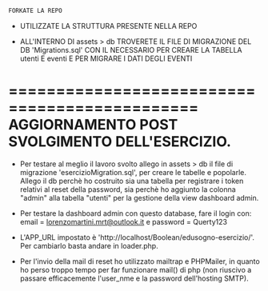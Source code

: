 ```sh
FORKATE LA REPO
```

- UTILIZZATE LA STRUTTURA PRESENTE NELLA REPO

- ALL'INTERNO DI assets > db TROVERETE IL FILE DI MIGRAZIONE DEL DB 'Migrations.sql' CON IL NECESSARIO PER CREARE LA TABELLA utenti E eventi E PER MIGRARE I DATI DEGLI EVENTI



==============================================
AGGIORNAMENTO POST SVOLGIMENTO DELL'ESERCIZIO.
==============================================

- Per testare al meglio il lavoro svolto allego in assets > db il file di migrazione 'esercizioMigration.sql', per creare le tabelle e popolarle. Allego il db perchè ho costruito sia una tabella per registrare i token relativi al reset della password, sia perchè ho aggiunto la colonna "admin" alla tabella "utenti" per la gestione della view dashboard admin.

- Per testare la dashboard admin con questo database, fare il login con: email = lorenzomartini.mrt@outlook.it e password = Querty123

- L'APP_URL impostato è 'http://localhost/Boolean/edusogno-esercizio/'. Per cambiarlo basta andare in loader.php.

- Per l'invio della mail di reset ho utilizzato mailtrap e PHPMailer, in quanto ho perso troppo tempo per far funzionare mail() di php (non riuscivo a passare efficacemente l'user_nme e la password dell'hosting SMTP).
